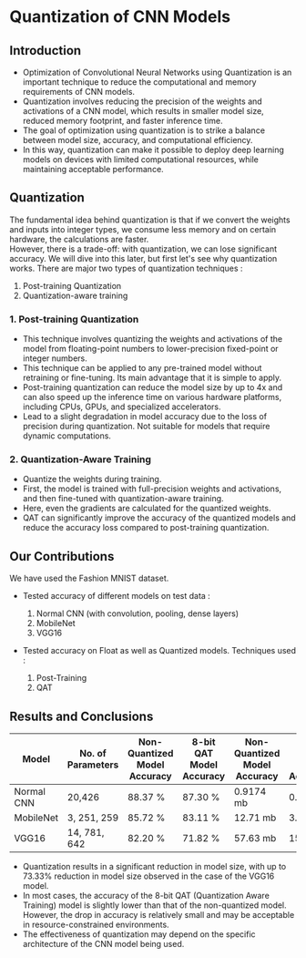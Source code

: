 # **Quantization of CNN Models**

## **Introduction**
- Optimization of Convolutional Neural Networks using Quantization is an important technique to reduce the computational and memory requirements of CNN models. 
- Quantization involves reducing the precision of the weights and activations of a CNN model, which results in smaller model size, reduced memory footprint, and faster inference time. 
- The goal of optimization using quantization is to strike a balance between model size, accuracy, and computational efficiency. 
- In this way, quantization can make it possible to deploy deep learning models on devices with limited computational resources, while maintaining acceptable performance.

## **Quantization**
The fundamental idea behind quantization is that if we convert the weights and inputs into integer types, we consume less memory and on certain hardware, the calculations are faster. \
However, there is a trade-off: with quantization, we can lose significant accuracy. We will dive into this later, but first let's see why quantization works.
There are major two types of quantization techniques :
1. Post-training Quantization
2. Quantization-aware training

### **1. Post-training Quantization**
- This technique involves quantizing the weights and activations of the model from floating-point numbers to lower-precision fixed-point or integer numbers.
- This technique can be applied to any pre-trained model without retraining or fine-tuning. Its main advantage that it is simple to apply.
- Post-training quantization can reduce the model size by up to 4x and can also speed up the inference time on various hardware platforms, including CPUs, GPUs, and specialized accelerators.
- Lead to a slight degradation in model accuracy due to the loss of precision during quantization. Not suitable for models that require dynamic computations.

### **2. Quantization-Aware Training**
- Quantize the weights during training. 
- First, the model is trained with full-precision weights and activations, and then fine-tuned with quantization-aware training. 
- Here, even the gradients are calculated for the quantized weights. 
- QAT can significantly improve the accuracy of the quantized models and reduce the accuracy loss compared to post-training quantization.

## **Our Contributions**
We have used the Fashion MNIST dataset.
- Tested accuracy of different models on test data :
    1. Normal CNN (with convolution, pooling, dense layers)
    2. MobileNet
    3. VGG16

- Tested accuracy on Float as well as Quantized models. Techniques used :
    1. Post-Training
    2. QAT


## **Results and Conclusions**

| Model      | No. of Parameters | Non-Quantized Model Accuracy | 8-bit QAT Model Accuracy | Non-Quantized Model Accuracy | 8-bit QAT Model Accuracy |
| ---------- | ----------------- | ---------------------------- | ------------------------ | ---------------------------- | ------------------------ |
| Normal CNN | 20,426            | 88.37 %                      | 87.30 %                  | 0.9174 mb                    | 0.233 mb                 |
| MobileNet  | 3, 251, 259       | 85.72 %                      | 83.11 %                  | 12.71 mb                     | 3.36 mb                  |
| VGG16      | 14, 781, 642      | 82.20 %                      | 71.82 %                  | 57.63 mb                     | 15.37 mb                 |

- Quantization results in a significant reduction in model size, with up to 73.33% reduction in model size observed in the case of the VGG16 model.
- In most cases, the accuracy of the 8-bit QAT (Quantization Aware Training) model is slightly lower than that of the non-quantized model. However, the drop in accuracy is relatively small and may be acceptable in resource-constrained environments.
- The effectiveness of quantization may depend on the specific architecture of the CNN model being used.

